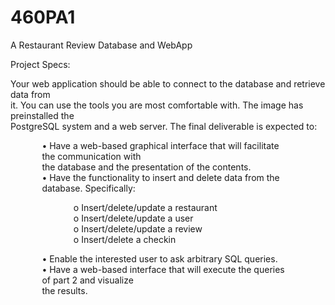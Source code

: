# 460PA1
A Restaurant Review Database and WebApp

Project Specs:

Your web application should be able to connect to the database and retrieve data from <br>
it. You can use the tools you are most comfortable with. The image has preinstalled the <br>
PostgreSQL system and a web server. The final deliverable is expected to: <br>
  <p style="margin-left:10%; margin-right:10%;">
  • Have a web-based graphical interface that will facilitate the communication with <br>
  the database and the presentation of the contents. <br>
  • Have the functionality to insert and delete data from the database. Specifically: <br>
</p>
    <p style="margin-left:20%; margin-right:20%;">
    o Insert/delete/update a restaurant <br>
    o Insert/delete/update a user <br>
    o Insert/delete/update a review <br>
    o Insert/delete a checkin <br></p>
    <p style="margin-left:10%; margin-right:10%;">
  • Enable the interested user to ask arbitrary SQL queries. <br>
  • Have a web-based interface that will execute the queries of part 2 and visualize <br>
  the results. <br>
</p>